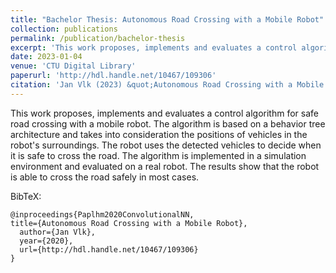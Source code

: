 ```yaml
---
title: "Bachelor Thesis: Autonomous Road Crossing with a Mobile Robot"
collection: publications
permalink: /publication/bachelor-thesis
excerpt: 'This work proposes, implements and evaluates a control algorithm for safe road crossing with a mobile robot.'
date: 2023-01-04
venue: 'CTU Digital Library'
paperurl: 'http://hdl.handle.net/10467/109306'
citation: 'Jan Vlk (2023) &quot;Autonomous Road Crossing with a Mobile Robot.&quot; http://hdl.handle.net/10467/109306.'
---
```


This work proposes, implements and evaluates a control algorithm for safe road crossing with a mobile robot. The algorithm is based on a behavior tree architecture and takes into consideration the positions of vehicles in the robot's surroundings. The robot uses the detected vehicles to decide when it is safe to cross the road. The algorithm is implemented in a simulation environment and evaluated on a real robot. The results show that the robot is able to cross the road safely in most cases.

BibTeX:

```
@inproceedings{Paplhm2020ConvolutionalNN,
title={Autonomous Road Crossing with a Mobile Robot},
  author={Jan Vlk},
  year={2020},
  url={http://hdl.handle.net/10467/109306}
}
```
